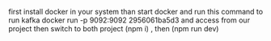 first install docker in your system than 
start docker and run this command to run kafka
docker run -p 9092:9092 2956061ba5d3 and access from our project
then switch to both project 
(npm i) , then (npm run dev)
